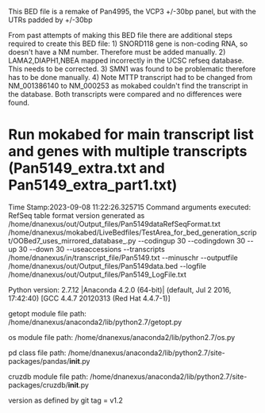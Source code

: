 This BED file is a remake of Pan4995, the VCP3 +/-30bp panel, but with the UTRs padded by +/-30bp

From past attempts of making this BED file there are additional steps required to create this BED file:
    1) SNORD118 gene is non-coding RNA, so doesn't have a NM number. Therefore must be added manually.
    2) LAMA2,DIAPH1,NBEA mapped incorrectly in the UCSC refseq database. This needs to be corrected.
    3) SMN1 was found to be problematic therefore has to be done manually.
    4) Note MTTP transcript had to be changed from NM_001386140 to NM_000253 as mokabed couldn't find the transcript in the database. Both transcripts were compared and no differences were found.

# Run mokabed for main transcript list and genes with multiple transcripts (Pan5149_extra.txt and Pan5149_extra_part1.txt)
Time Stamp:2023-09-08 11:22:26.325715
Command arguments executed:
RefSeq table format version generated as /home/dnanexus/out/Output_files/Pan5149dataRefSeqFormat.txt
/home/dnanexus/mokabed/LiveBedfiles/TestArea_for_bed_generation_script/OOBed7_uses_mirrored_database_.py --codingup 30 --codingdown 30 --up 30 --down 30 --useaccessions --transcripts /home/dnanexus/in/transcript_file/Pan5149.txt --minuschr --outputfile /home/dnanexus/out/Output_files/Pan5149data.bed --logfile /home/dnanexus/out/Output_files/Pan5149_LogFile.txt 

 Python version: 2.7.12 |Anaconda 4.2.0 (64-bit)| (default, Jul  2 2016, 17:42:40) 
[GCC 4.4.7 20120313 (Red Hat 4.4.7-1)]

 getopt module file path: /home/dnanexus/anaconda2/lib/python2.7/getopt.py

 os module file path: /home/dnanexus/anaconda2/lib/python2.7/os.py

 pd class file path: /home/dnanexus/anaconda2/lib/python2.7/site-packages/pandas/__init__.py

 cruzdb module file path: /home/dnanexus/anaconda2/lib/python2.7/site-packages/cruzdb/__init__.py

version as defined by git tag = v1.2


